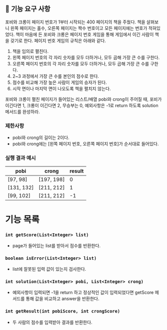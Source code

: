 ## 🚀 기능 요구 사항

포비와 크롱이 페이지 번호가 1부터 시작되는 400 페이지의 책을 주웠다. 책을 살펴보니 왼쪽 페이지는 홀수, 오른쪽 페이지는 짝수 번호이고 
모든 페이지에는 번호가 적혀있었다. 책이 마음에 든 포비와 크롱은 페이지 번호 게임을 통해 게임에서 이긴 사람이 책을 갖기로 한다. 
페이지 번호 게임의 규칙은 아래와 같다.

1. 책을 임의로 펼친다.
2. 왼쪽 페이지 번호의 각 자리 숫자를 모두 더하거나, 모두 곱해 가장 큰 수를 구한다.
3. 오른쪽 페이지 번호의 각 자리 숫자를 모두 더하거나, 모두 곱해 가장 큰 수를 구한다.
4. 2~3 과정에서 가장 큰 수를 본인의 점수로 한다.
5. 점수를 비교해 가장 높은 사람이 게임의 승자가 된다.
6. 시작 면이나 마지막 면이 나오도록 책을 펼치지 않는다.

포비와 크롱이 펼친 페이지가 들어있는 리스트/배열 pobi와 crong이 주어질 때, 
포비가 이긴다면 1, 크롱이 이긴다면 2, 무승부는 0, 예외사항은 -1로 return 하도록 solution 메서드를 완성하라.

### 제한사항

- pobi와 crong의 길이는 2이다.
- pobi와 crong에는 [왼쪽 페이지 번호, 오른쪽 페이지 번호]가 순서대로 들어있다.

### 실행 결과 예시

| pobi       | crong | result |
|------------| --- | --- |
| [97, 98]   | [197, 198] | 0 |
| [131, 132] | [211, 212] | 1 |
| [99, 102]  | [211, 212] | -1 | 

# 기능 목록
### `int getScore(List<Integer> list)`
- page가 들어있는 list를 받아서 점수를 반환한다.
### `boolean isError(List<Integer> list)`
- list에 잘못된 입력 값이 있는지 검사한다.
### `int solution(List<Integer> pobi, List<Integer> crong)`
- 예외사항이 입력되면 -1을 return 하고 정상적인 값이 입력되었다면 getScore 메서드를 통해 값을 비교하고 answer을 반환한다.
### `int getResult(int pobiScore, int crongScore)`
- 두 사람의 점수를 입력받아 결과를 반환한다.